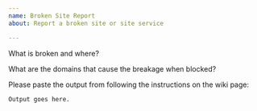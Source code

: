 ```yaml
---
name: Broken Site Report
about: Report a broken site or site service

---
```


<!--
Is Privacy Badger breaking a site by blocking too much? We'd like to get it fixed! Let's get some debugging information first.

Please follow the instructions on the following wiki page and fill out the form below.

https://github.com/EFForg/privacybadger/wiki/Find-out-why-Privacy-Badger-is-blocking-a-domain
-->

What is broken and where?

What are the domains that cause the breakage when blocked?

Please paste the output from following the instructions on the wiki page:
```
Output goes here.
```
